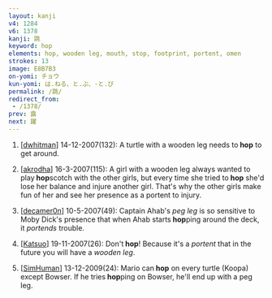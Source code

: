 ```yaml
---
layout: kanji
v4: 1284
v6: 1378
kanji: 跳
keyword: hop
elements: hop, wooden leg, mouth, stop, footprint, portent, omen
strokes: 13
image: E8B7B3
on-yomi: チョウ
kun-yomi: は.ねる、と.ぶ、-と.び
permalink: /跳/
redirect_from:
 - /1378/
prev: 露
next: 躍
---
```


1) [<a href="http://kanji.koohii.com/profile/dwhitman">dwhitman</a>] 14-12-2007(132): A turtle with a wooden leg needs to<strong> hop</strong> to get around.

2) [<a href="http://kanji.koohii.com/profile/akrodha">akrodha</a>] 16-3-2007(115): A girl with a wooden leg always wanted to play<strong> hop</strong>scotch with the other girls, but every time she tried to<strong> hop</strong> she&#039;d lose her balance and injure another girl. That&#039;s why the other girls make fun of her and see her presence as a portent to injury.

3) [<a href="http://kanji.koohii.com/profile/decamer0n">decamer0n</a>] 10-5-2007(49): Captain Ahab&#039;s <em>peg leg</em> is so sensitive to Moby Dick&#039;s presence that when Ahab starts<strong> hop</strong>ping around the deck, it <em>portends</em> trouble.

4) [<a href="http://kanji.koohii.com/profile/Katsuo">Katsuo</a>] 19-11-2007(26): Don&#039;t<strong> hop</strong>! Because it&#039;s a <em>portent</em> that in the future you will have a <em>wooden leg</em>.

5) [<a href="http://kanji.koohii.com/profile/SimHuman">SimHuman</a>] 13-12-2009(24): Mario can<strong> hop</strong> on every turtle (Koopa) except Bowser. If he tries<strong> hop</strong>ping on Bowser, he&#039;ll end up with a peg leg.

